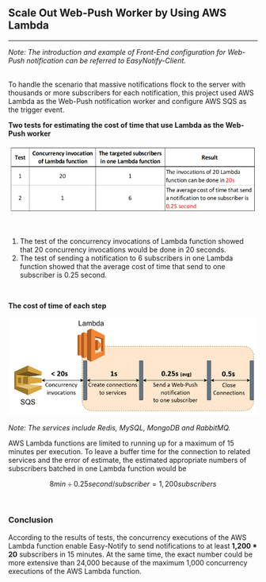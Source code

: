 ## Scale Out Web-Push Worker by Using AWS Lambda
---------
_Note: The introduction and example of Front-End configuration for Web-Push notification can be referred to EasyNotify-Client._   
<br/>

To handle the scenario that massive notifications flock to the server with thousands or more subscribers for each notification, this project used AWS Lambda as the Web-Push notification worker and configure AWS SQS as the trigger event. 
<br/>

**Two tests for estimating the cost of time that use Lambda as the Web-Push worker**
<p align="center">
  <img src="./imgs/lambda-tests.png" alt="Lambda Test" width="700" />
</p>
<br/>  

1. The test of the concurrency invocations of Lambda function showed that 20 concurrency invocations would be done in 20 seconds.
2. The test of sending a notification to 6 subscribers in one Lambda function showed that the average cost of time that send to one subscriber is 0.25 second.  
<br/>

**The cost of time of each step**
<p align="center">
  <img src="./imgs/lambda-cost-time.png" alt="Lambda Cost Of Time" width="700" />
</p>  

_Note: The services include Redis, MySQL, MongoDB and RabbitMQ._ 
<br/> 



AWS Lambda functions are limited to running up for a maximum of 15 minutes per execution. To leave a buffer time for the connection to related services and the error of estimate, the estimated appropriate numbers of subscribers batched in one Lambda function would be 
``` math
8 min ÷ 0.25 second/subscriber =  1,200 subscribers
```
<br/>

### **Conclusion**
According to the results of tests, the concurrency executions of the AWS Lambda function enable Easy-Notify to send notifications to at least **1,200 * 20** subscribers in 15 minutes. At the same time, the exact number could be more extensive than 24,000 because of the maximum 1,000 concurrency executions of the AWS Lambda function.
 
